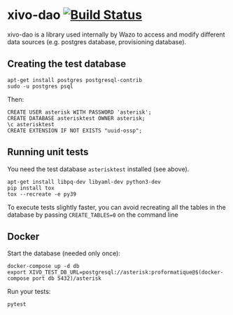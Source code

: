 xivo-dao [![Build Status](https://jenkins.wazo.community/buildStatus/icon?job=xivo-dao)](https://jenkins.wazo.community/job/xivo-dao)
========

xivo-dao is a library used internally by Wazo to access and modify
different data sources (e.g. postgres database, provisioning database).

Creating the test database
--------------------------

```
apt-get install postgres postgresql-contrib
sudo -u postgres psql
```

Then:

```
CREATE USER asterisk WITH PASSWORD 'asterisk';
CREATE DATABASE asterisktest OWNER asterisk;
\c asterisktest
CREATE EXTENSION IF NOT EXISTS "uuid-ossp";
```

Running unit tests
------------------

You need the test database ``asterisktest`` installed (see above).

```
apt-get install libpq-dev libyaml-dev python3-dev
pip install tox
tox --recreate -e py39
```

To execute tests slightly faster, you can avoid recreating all the tables in the
database by passing ```CREATE_TABLES=0``` on the command line


Docker
------

Start the database (needed only once):

    docker-compose up -d db
    export XIVO_TEST_DB_URL=postgresql://asterisk:proformatique@$(docker-compose port db 5432)/asterisk

Run your tests:

    pytest
